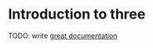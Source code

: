 # Introduction to three

TODO: write [great documentation](http://jacobian.org/writing/what-to-write/)
